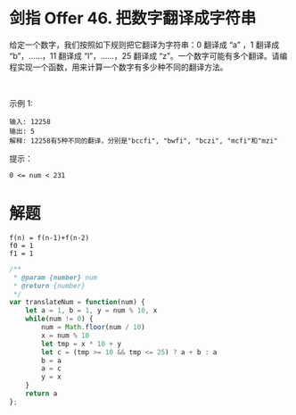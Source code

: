 # 剑指 Offer 46. 把数字翻译成字符串

给定一个数字，我们按照如下规则把它翻译为字符串：0 翻译成 “a” ，1 翻译成 “b”，……，11 翻译成 “l”，……，25 翻译成 “z”。一个数字可能有多个翻译。请编程实现一个函数，用来计算一个数字有多少种不同的翻译方法。

 

示例 1:
```
输入: 12258
输出: 5
解释: 12258有5种不同的翻译，分别是"bccfi", "bwfi", "bczi", "mcfi"和"mzi"
```

提示：
```
0 <= num < 231
```

# 解题
```
f(n) = f(n-1)+f(n-2)
f0 = 1
f1 = 1
```

```js
/**
 * @param {number} num
 * @return {number}
 */
var translateNum = function(num) {
    let a = 1, b = 1, y = num % 10, x
    while(num != 0) {
        num = Math.floor(num / 10)
        x = num % 10
        let tmp = x * 10 + y
        let c = (tmp >= 10 && tmp <= 25) ? a + b : a
        b = a
        a = c
        y = x
    }
    return a
};
```